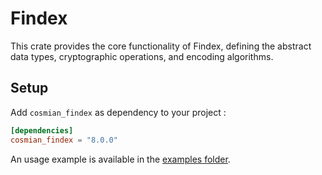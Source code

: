 # Findex

This crate provides the core functionality of Findex, defining the abstract data types, cryptographic operations, and encoding algorithms.

## Setup

Add `cosmian_findex` as dependency to your project :

```toml
[dependencies]
cosmian_findex = "8.0.0"
```

An usage example is available in the [examples folder](./examples).
